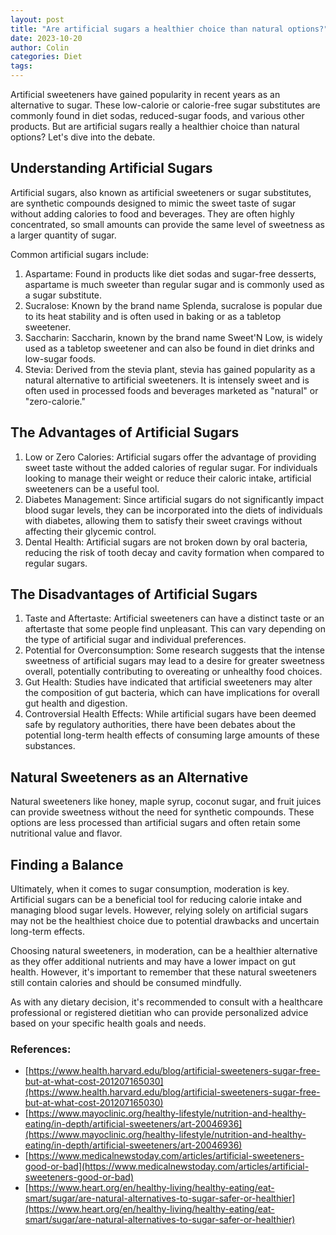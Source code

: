 ```yaml
---
layout: post
title: "Are artificial sugars a healthier choice than natural options?"
date: 2023-10-20
author: Colin
categories: Diet
tags: 
---
```


Artificial sweeteners have gained popularity in recent years as an alternative to sugar. These low-calorie or calorie-free sugar substitutes are commonly found in diet sodas, reduced-sugar foods, and various other products. But are artificial sugars really a healthier choice than natural options? Let's dive into the debate.

## Understanding Artificial Sugars

Artificial sugars, also known as artificial sweeteners or sugar substitutes, are synthetic compounds designed to mimic the sweet taste of sugar without adding calories to food and beverages. They are often highly concentrated, so small amounts can provide the same level of sweetness as a larger quantity of sugar.

Common artificial sugars include:

1. Aspartame: Found in products like diet sodas and sugar-free desserts, aspartame is much sweeter than regular sugar and is commonly used as a sugar substitute.
2. Sucralose: Known by the brand name Splenda, sucralose is popular due to its heat stability and is often used in baking or as a tabletop sweetener.
3. Saccharin: Saccharin, known by the brand name Sweet'N Low, is widely used as a tabletop sweetener and can also be found in diet drinks and low-sugar foods.
4. Stevia: Derived from the stevia plant, stevia has gained popularity as a natural alternative to artificial sweeteners. It is intensely sweet and is often used in processed foods and beverages marketed as "natural" or "zero-calorie."

## The Advantages of Artificial Sugars

1. Low or Zero Calories: Artificial sugars offer the advantage of providing sweet taste without the added calories of regular sugar. For individuals looking to manage their weight or reduce their caloric intake, artificial sweeteners can be a useful tool.
2. Diabetes Management: Since artificial sugars do not significantly impact blood sugar levels, they can be incorporated into the diets of individuals with diabetes, allowing them to satisfy their sweet cravings without affecting their glycemic control.
3. Dental Health: Artificial sugars are not broken down by oral bacteria, reducing the risk of tooth decay and cavity formation when compared to regular sugars.

## The Disadvantages of Artificial Sugars

1. Taste and Aftertaste: Artificial sweeteners can have a distinct taste or an aftertaste that some people find unpleasant. This can vary depending on the type of artificial sugar and individual preferences.
2. Potential for Overconsumption: Some research suggests that the intense sweetness of artificial sugars may lead to a desire for greater sweetness overall, potentially contributing to overeating or unhealthy food choices.
3. Gut Health: Studies have indicated that artificial sweeteners may alter the composition of gut bacteria, which can have implications for overall gut health and digestion.
4. Controversial Health Effects: While artificial sugars have been deemed safe by regulatory authorities, there have been debates about the potential long-term health effects of consuming large amounts of these substances.

## Natural Sweeteners as an Alternative

Natural sweeteners like honey, maple syrup, coconut sugar, and fruit juices can provide sweetness without the need for synthetic compounds. These options are less processed than artificial sugars and often retain some nutritional value and flavor.

## Finding a Balance

Ultimately, when it comes to sugar consumption, moderation is key. Artificial sugars can be a beneficial tool for reducing calorie intake and managing blood sugar levels. However, relying solely on artificial sugars may not be the healthiest choice due to potential drawbacks and uncertain long-term effects.

Choosing natural sweeteners, in moderation, can be a healthier alternative as they offer additional nutrients and may have a lower impact on gut health. However, it's important to remember that these natural sweeteners still contain calories and should be consumed mindfully.

As with any dietary decision, it's recommended to consult with a healthcare professional or registered dietitian who can provide personalized advice based on your specific health goals and needs.

### References:
- [https://www.health.harvard.edu/blog/artificial-sweeteners-sugar-free-but-at-what-cost-201207165030](https://www.health.harvard.edu/blog/artificial-sweeteners-sugar-free-but-at-what-cost-201207165030)
- [https://www.mayoclinic.org/healthy-lifestyle/nutrition-and-healthy-eating/in-depth/artificial-sweeteners/art-20046936](https://www.mayoclinic.org/healthy-lifestyle/nutrition-and-healthy-eating/in-depth/artificial-sweeteners/art-20046936)
- [https://www.medicalnewstoday.com/articles/artificial-sweeteners-good-or-bad](https://www.medicalnewstoday.com/articles/artificial-sweeteners-good-or-bad)
- [https://www.heart.org/en/healthy-living/healthy-eating/eat-smart/sugar/are-natural-alternatives-to-sugar-safer-or-healthier](https://www.heart.org/en/healthy-living/healthy-eating/eat-smart/sugar/are-natural-alternatives-to-sugar-safer-or-healthier)